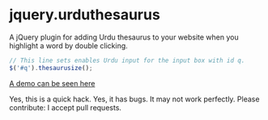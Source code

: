 # jquery.urduthesaurus
A jQuery plugin for adding Urdu thesaurus to your website when you highlight a word by double clicking. 

```javascript
// This line sets enables Urdu input for the input box with id q.
$('#q').thesaurusize();
```
[A demo can be seen here](http://awaisathar.github.io/jquery.urduthesaurus)

Yes, this is a quick hack. Yes, it has bugs. It may not work perfectly. Please contribute: I accept pull requests.
